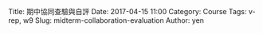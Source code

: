 Title: 期中協同查驗與自評
Date: 2017-04-15 11:00
Category: Course
Tags: v-rep, w9
Slug: midterm-collaboration-evaluation
Author: yen



<!-- 導入 Brython 標準程式庫 -->

<script src="../data/Brython-3.3.1/brython.js"></script>

<!-- 啟動 Brython -->
<script>
window.onload=function(){
// 設定 data/py 為共用程式路徑
brython({debug:1, pythonpath:['./../data/py']});
}
</script>

<!-- 以下實際利用  Brython 畫四連桿 trace point 路徑-->
<canvas id="fourbar" width="800" height="600"></canvas>

<script type="text/python3">
from browser import document as doc
from browser import html
import math
# 導入 fourbar 
import fourbar
# 準備繪圖畫布
canvas = doc["fourbar"]
ctx = canvas.getContext("2d")

# y 軸向上移動 pixel 數
y_lift = 150

# 將 y 轉為向上為正
def newy(y):
    return (canvas.height - y - y_lift)

# 所有尺寸放大倍數
ratio = 4

# 畫線函式
def line(ctx, ax, ay, bx, by, width=1, color='blue'):
    ctx.beginPath()
    ctx.strokeStyle = color
    ctx.lineWidth = width
    # 直接轉換 y 座標
    ctx.moveTo(ax*ratio, newy(ay*ratio))
    ctx.lineTo(bx*ratio, newy(by*ratio))
    ctx.stroke()
    ctx.closePath()

def getT(x1, y1, x2, y2):
    x = x2 - x1
    y = y2 - y1
    if (math.fabs(x) < math.pow(10,-100)):
        if(y < 0.0):
            return (-math.pi/2)
        else:
            return (math.pi/2)
    else:
        return math.atan2(y, x)
        
def link(ctx, ax, ay, bx, by, width=1, color='blue'):
    hole = 5
    radius = 10
    length = math.sqrt((ax*ratio-bx*ratio)**2+(newy(ay*ratio)-newy(by*ratio))**2)
    # 儲存先前的繪圖狀態
    ctx.save()
    ctx.translate(ax*ratio, newy(ay*ratio))
    ctx.rotate(-math.pi*0.5 + getT(ax*ratio, newy(ay*ratio), bx*ratio, newy(by*ratio)))
    # 必須配合畫在 y 軸上的 Link, 進行座標轉換, 也可以改為畫在 x 軸上...
    ctx.beginPath()
    ctx.strokeStyle = color
    ctx.lineWidth = width
    ctx.moveTo(0,0)
    ctx.arc(0, 0, hole, 0, 2*math.pi, True)
    ctx.stroke()
    ctx.moveTo(0,length)
    ctx.beginPath()
    ctx.arc(0,length, hole, 0, 2*math.pi, True)
    ctx.stroke()
    ctx.moveTo(0,0)
    ctx.beginPath()
    ctx.arc(0,0, radius, 0, math.pi, True)
    ctx.moveTo(0+radius,0)
    ctx.lineTo(0+radius,0+length)
    ctx.stroke()
    ctx.moveTo(0,0+length)
    ctx.beginPath()
    ctx.arc(0, 0+length, radius, math.pi, 0, True)
    ctx.moveTo(0-radius,0+length)
    ctx.lineTo(0-radius,0)
    ctx.stroke()
    ctx.restore()

degree = math.pi/180
ax = 60
ay = 0
bx = 120
by = 0
bac = 0
ac = 30
cd = 50
db = 60
ce = 50
ed = 50

# 利用 fourbar 物件建立案例
f = fourbar.fourbar(ax = 60, ay = 0, bx = 120, by = 0, bac = 0, ac = 30, cd = 50, db = 60, ce = 50, ed = 50)

# 兩條軸線
#line(ctx, 0, 0, 0, 100, 3, 'blue')
#line(ctx, 0, 0, 100, 0, 3, 'blue')
# base line
#line(ctx, ax, ay, bx, by, 3, 'red')
f.bac = 0
for j in range(10):
    f.ce = 50 - j *3
    # link1
    link(ctx, f.ax, f.ay, f.cx, f.cy, 1, 'blue')
    # link2
    link(ctx, f.cx, f.cy, f.dx, f.dy, 1, 'blue')
    # link3
    link(ctx, f.dx, f.dy, f.bx, f.by, 1, 'blue')
    # triangle sides
    line(ctx, f.cx, f.cy, f.ex, f.ey, 1, 'black')
    line(ctx, f.dx, f.dy, f.ex, f.ey, 1, 'black')
    # 進入 e 點輪廓繪製流程
    # f.bac = 0 開始繪圖
    # 直接轉換 y 座標
    ctx.moveTo(f.ex*ratio, newy(f.ey*ratio))
    ctx.beginPath()
    ctx.strokeStyle = 'red'
    ctx.lineWidth = 1
    for i in range(0, 365, 5):
        f.bac = i *degree
        ctx.lineTo(f.ex*ratio, newy(f.ey*ratio))
    ctx.stroke()
    ctx.closePath()
</script>

